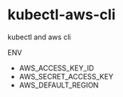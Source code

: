 # kubectl-aws-cli
kubectl and aws cli

ENV
- AWS_ACCESS_KEY_ID
- AWS_SECRET_ACCESS_KEY
- AWS_DEFAULT_REGION